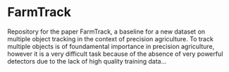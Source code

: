 # FarmTrack
Repository for the paper FarmTrack, a baseline for a new dataset on multiple object tracking in the context of precision agriculture. To track multiple objects is of foundamental importance in precision agriculture, however it is a very difficult task because of the absence of very powerful detectors due to the lack of high quality training data...
